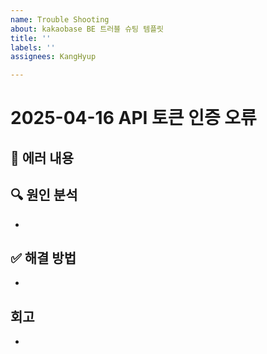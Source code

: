 ```yaml
---
name: Trouble Shooting
about: kakaobase BE 트러블 슈팅 템플릿
title: ''
labels: ''
assignees: KangHyup

---
```


# 2025-04-16 API 토큰 인증 오류

## 🐞 에러 내용


## 🔍 원인 분석
- 


## ✅ 해결 방법
- 

## 회고
-
